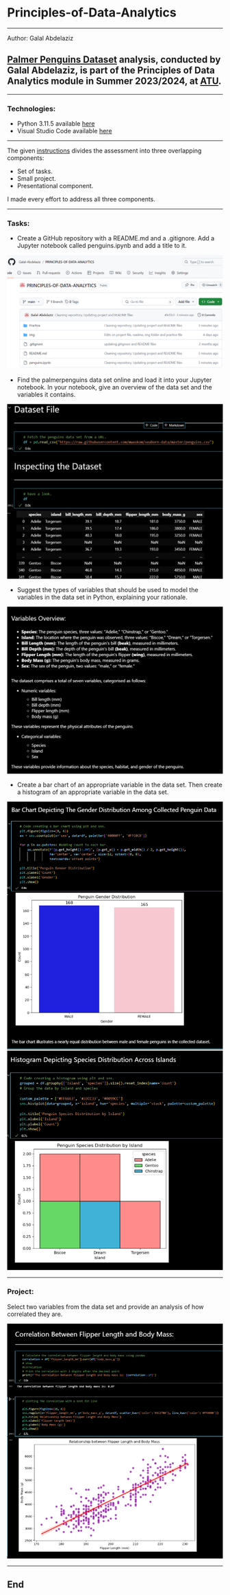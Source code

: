 # Principles-of-Data-Analytics
***

Author: Galal Abdelaziz

## [Palmer Penguins Dataset](https://allisonhorst.github.io/palmerpenguins/) analysis, conducted by __Galal Abdelaziz__, is part of the Principles of Data Analytics module in Summer 2023/2024, at [ATU](https://www.atu.ie/).

***

### Technologies:

* Python 3.11.5 available [here](https://www.anaconda.com/download)
* Visual Studio Code available [here](https://code.visualstudio.com/)

***

The given [instructions](https://ianmcloughlin.github.io/2324_principles_of_data_analytics/) divides the assessment into three overlapping components: 

* Set of tasks. 
* Small project.
* Presentational component. 

I made every effort to address all three components.

***

### Tasks:

* Create a GitHub repository with a README.md and a .gitignore. Add a Jupyter notebook called penguins.ipynb and add a title to it.

![Task 1](img/Task1.png)

* Find the palmerpenguins data set online and load it into your Jupyter notebook. In your notebook, give an overview of the data set and the variables it contains.

![Task 2](img/Task2.png)

* Suggest the types of variables that should be used to model the variables in the data set in Python, explaining your rationale.

![Task 3](img/Task3.png)

* Create a bar chart of an appropriate variable in the data set. Then create a histogram of an appropriate variable in the data set.

![Task 4a](img/Task4a.png) ![Task 4b](img/Task4b.png)

***

### Project:

Select two variables from the data set and provide an analysis of how correlated they are.

![Project](img/Project.png)

***
## End